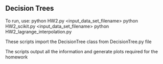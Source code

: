 Decision Trees
--------------

To run, use:
    python HW2.py <input_data_set_filename>
    python HW2_scikit.py <input_data_set_filename>
    python HW2_lagrange_interpolation.py


These scripts import the DecisionTree class from DecisionTree.py file

The scripts output all the information and generate plots required for the homework
